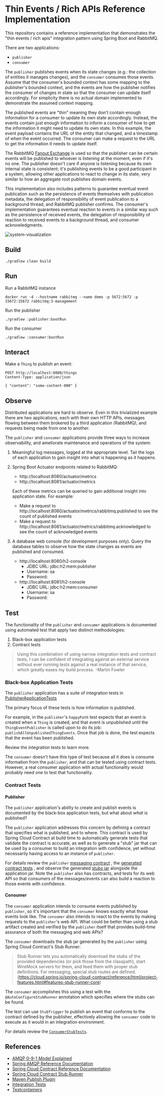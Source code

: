 #   Thin Events / Rich APIs Reference Implementation

This repository contains a reference implementation that demonstrates the "thin events / rich apis" integration pattern
using Spring Boot and RabbitMQ.

There are two applications:
*   `publisher`
*   `consumer`

The `publisher` publishes events when its state changes (e.g.: the collection of entities it manages changes), and the
`consumer` consumes those events. Assume that the consumer's bounded context has some mapping to the publisher's
bounded context, and the events are how the publisher notifies the consumer of changes in state so that the consumer
can update itself accordingly. For simplicity there is no actual domain implemented to demonstrate the assumed context
mapping.

The published events are "thin" meaning they don't contain enough information for a consumer to update its own state
accordingly. Instead, the events contain just enough information to inform a consumer of how to get the information it
might need to update its own state. In this example, the event payload contains the URL of the entity that changed, and
a timestamp of when the event occurred. The consumer can make a request to the URL to get the information it needs to
update itself.

The RabbitMQ [Fanout Exchange](https://www.rabbitmq.com/tutorials/amqp-concepts.html#exchange-fanout) is used so that
the publisher can be certain events will be published to whoever is listening at the moment, even if it's no one. The
publisher doesn't care if anyone is listening because its own internal state is consistent; it's publishing events to be
a good participant in a system, allowing other applications to react to change in its state, very similar to how an
aggregate root publishes domain events.

This implementation also includes patterns to guarantee eventual event publication such as the persistence of events
themselves with publication metadata, the delegation of responsibility of event publication to a background thread, and
RabbitMQ publisher confirms. The consumer's implementation guarantees eventual reaction to events in a similar way such
as the persistence of received events, the delegation of responsibility of reaction to received events to a background
thread, and consumer acknowledgments.

![system-visualization](system-visualization.jpg)

##  Build

`./gradlew clean build`

##  Run

Run a RabbitMQ instance
```shell
docker run -d --hostname rabbitmq --name demo -p 5672:5672 -p 15672:15672 rabbitmq:3-management
```

Run the publisher
```shell
./gradlew :publisher:bootRun
```

Run the consumer
```shell
./gradlew :consumer:bootRun
```

##  Interact

Make a `Thing` to publish an event:

```http request
POST http://localhost:8080/things
Content-Type: application/json

{ "content": "some-content-000" }
```

##  Observe

Distributed applications are hard to observe. Even in this trivialized example there are two applications, each with
their own HTTP APIs, messages flowing between them brokered by a third application (RabbitMQ), and requests being made
from one to another.

The `publisher` and `consumer` applications provide three ways to increase observability, and ameliorate maintenance and
operations of the system:

1.  Meaningful log messages, logged at the appropriate level. Tail the logs of each application to gain insight into
    what is happening as it happens.
1.  Spring Boot Actuator endpoints related to RabbitMQ:

    *   http://localhost:8080/actuator/metrics
    *   http://localhost:8081/actuator/metrics

    Each of these metrics can be queried to gain additional insight into application state. For example:

    *   Make a request to http://localhost:8080/actuator/metrics/rabbitmq.published to see the count of published events
    *   Make a request to http://localhost:8081/actuator/metrics/rabbitmq.acknowledged to see the count of acknowledged
        events
1.  A database web console (for development purposes only). Query the database tables to observe how the state changes
    as events are published and consumed.

    *   http://localhost:8080/h2-console
        *   JDBC URL: jdbc:h2:mem:publisher
        *   Username: sa
        *   Password:
    *   http://localhost:8081/h2-console
        *   JDBC URL: jdbc:h2:mem:consumer
        *   Username: sa
        *   Password:

##  Test

The functionality of the `publisher` and `consumer` applications is documented using automated test that apply two
distinct methodologies:

1.  Black-box application tests
1.  Contract tests

> Using this combination of using narrow integration tests and contract tests, I can be confident of integrating against an external service without ever running tests against a real instance of that service, which greatly eases my build process.
 -Martin Fowler

### Black-box Application Tests

The `publisher` application has a suite of integration tests in [PublisherApplicationTests](publisher/src/test/java/dev/samsanders/demo/rabbitmq/publisher/PublisherApplicationTests.java)

The primary focus of these tests is _how_ information is published.

For example, in the `publisher`'s `happyPath` test expects that an event is created when a `Thing` is created, and that
event is unpublished until the `ThingEventPublisher` is called upon to do its job: `publishAllUnpublishedThingEvents`.
Once that job is done, the test expects that the event has been published.

Review the integration tests to learn more.

The `consumer` doesn't have this type of test because all it does is consume information from the `publisher`, and that
can be tested using contract tests. However, a real consumer application with actual functionality would probably need
one to test that functionality.

### Contract Tests

#### Publisher

The `publisher` application's ability to create and publish events is documented by the black-box application tests, but
what about _what_ is published?

The `publisher` application addresses this concern by defining a contract that specifies what is published, and to
where. This contract is used by Spring Cloud Contract at build time to automatically generate tests that validate the
contract is accurate, as well as to generate a "stub" jar that can be used by a consumer to build an integration with
confidence, yet without necessarily having access to an instance of `publisher`.

For details review the `publisher` [messaging contract](publisher/src/test/resources/contracts/messaging/publish-thing-event.yml)
, the [generated contract tests](publisher/build/generated-test-sources/contracts/dev/samsanders/demo/rabbitmq/publisher/contracts/MessagingTest.java)
, and observe the generated [stubs jar](publisher/build/libs/publisher-0.0.1-SNAPSHOT-stubs.jar) alongside the
application jar. Note the `publisher` also has contracts, and tests for its web API so that consumers of the
messages/events can also build a reaction to those events with confidence.

#### Consumer

The `consumer` application intends to consume events published by `publisher`, so it's important that the `consumer`
knows exactly what those events look like. The `consumer` also intends to react to the events by making requests to the
`publisher`'s web API. What could be better than using a stub artifact created and verified by the `publisher` itself
that provides build-time assurance of both the messaging and web APIs?

The `consumer` downloads the stub jar generated by the `publisher` using Spring Cloud Contract's Stub Runner:
> Stub Runner lets you automatically download the stubs of the provided dependencies (or pick those from the classpath), start WireMock servers for them, and feed them with proper stub definitions. For messaging, special stub routes are defined.
> (https://cloud.spring.io/spring-cloud-contract/reference/html/project-features.html#features-stub-runner-core)

The `consumer` accomplishes this using a test with the `@AutoConfigureStubRunner` annotation which specifies where the
stubs can be found.

The test can use `StubTrigger` to publish an event that conforms to the contract defined by the publisher, effectively
allowing the `consumer` code to execute as it would in an integration environment.

For details review the [`ConsumerStubTests`](consumer/src/test/java/dev/samsanders/demo/rabbitmq/consumer/ConsumerStubTests.java).

##  References

*   [AMQP 0-9-1 Model Explained](https://www.rabbitmq.com/tutorials/amqp-concepts.html)
*   [Spring AMQP Reference Documentation](https://docs.spring.io/spring-amqp/reference/html)
*   [Spring Cloud Contract Reference Documentation](https://cloud.spring.io/spring-cloud-contract/reference/html/index.html)
*   [Spring Cloud Contract Stub Runner](https://cloud.spring.io/spring-cloud-contract/reference/html/project-features.html#features-stub-runner)
*   [Maven Publish Plugin](https://docs.gradle.org/current/userguide/publishing_maven.html#publishing_maven)
*   [Integration Tests](https://martinfowler.com/bliki/IntegrationTest.html)
*   [Testcontainers](https://www.testcontainers.org/)
